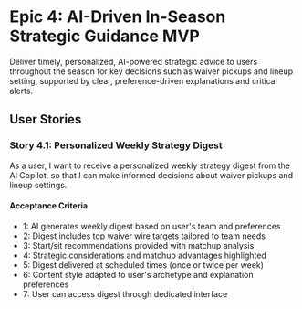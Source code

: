 # Epic 4: AI-Driven In-Season Strategic Guidance MVP

Deliver timely, personalized, AI-powered strategic advice to users throughout the season for key decisions such as waiver pickups and lineup setting, supported by clear, preference-driven explanations and critical alerts.

## User Stories

### Story 4.1: Personalized Weekly Strategy Digest

As a user,
I want to receive a personalized weekly strategy digest from the AI Copilot,
so that I can make informed decisions about waiver pickups and lineup settings.

#### Acceptance Criteria

- 1: AI generates weekly digest based on user's team and preferences
- 2: Digest includes top waiver wire targets tailored to team needs
- 3: Start/sit recommendations provided with matchup analysis
- 4: Strategic considerations and matchup advantages highlighted
- 5: Digest delivered at scheduled times (once or twice per week)
- 6: Content style adapted to user's archetype and explanation preferences
- 7: User can access digest through dedicated interface